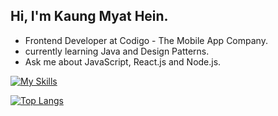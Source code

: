 ## Hi, I'm Kaung Myat Hein.

- Frontend Developer at Codigo - The Mobile App Company.
- currently learning Java and Design Patterns.
- Ask me about JavaScript, React.js and Node.js.

[![My Skills](https://skillicons.dev/icons?i=bootstrap,tailwindcss,materialui,javascript,typescript,react,electron,redux,nextjs,vue,firebase,php,nodejs,express,mongodb,py,mysql,postgres,prisma,heroku,git,figma)](https://skillicons.dev)

[![Top Langs](https://github-readme-stats-beryl-gamma-75.vercel.app/api/top-langs/?username=kaungmyathein12&layout=compact&theme=react&bg_color=161B22&border_color=161B22&title_color=ffffff&private=true&hide=pug,html,css)](https://github.com/anuraghazra/github-readme-stats)
